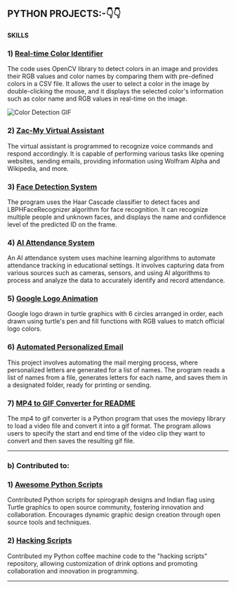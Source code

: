 <h2>PYTHON PROJECTS:-👇👇</h2>

<h4> SKILLS </h4>


### 1) [Real-time Color Identifier](https://github.com/5hre9a/computer-vision)

The code uses OpenCV library to detect colors in an image and provides their RGB values and color names by comparing them with pre-defined colors in a CSV file. It allows the user to select a color in the image by double-clicking the mouse, and it displays the selected color's information such as color name and RGB values in real-time on the image.

![Color Detection GIF](https://github.com/shreyamalogi/color-detector/blob/main/computer%20vision/Color%20detection/media/clrdetgif.gif)


### 2) [Zac-My Virtual Assistant](https://github.com/5hre9a/ZAC)

The virtual assistant is programmed to recognize voice commands and respond accordingly.
It is capable of performing various tasks like opening websites, sending emails, providing information using Wolfram Alpha and Wikipedia, and more.

### 3) [Face Detection System](https://github.com/5hre9a/face_recognition)

The program uses the Haar Cascade classifier to detect faces and LBPHFaceRecognizer algorithm for face recognition.
It can recognize multiple people and unknown faces, and displays the name and confidence level of the predicted ID on the frame.

### 4) [AI Attendance System](https://github.com/shreyamalogi/AI_Attendance)

An AI attendance system uses machine learning algorithms to automate attendance tracking in educational settings. It involves capturing data from various sources such as cameras, sensors, and using AI algorithms to process and analyze the data to accurately identify and record attendance.


### 5) [Google Logo Animation](https://github.com/shreyamalogi/google-logo)

Google logo drawn in turtle graphics with 6 circles arranged in order, each drawn using turtle's pen and fill functions with RGB values to match official logo colors.


### 6) [Automated Personalized Email](https://github.com/shreyamalogi/Automated-personalized-Email)

This project involves automating the mail merging process, where personalized letters are generated for a list of names. The program reads a list of names from a file, generates letters for each name, and saves them in a designated folder, ready for printing or sending.


### 7) [MP4 to GIF Converter for README](https://github.com/shreyamalogi/mp4-to-gif)

The mp4 to gif converter is a Python program that uses the moviepy library to load a video file and convert it into a gif format.
The program allows users to specify the start and end time of the video clip they want to convert and then saves the resulting gif file.

--- 

<h3> b) Contributed to: </h3>


### 1) [Awesome Python Scripts](https://github.com/prathimacode-hub/Awesome_Python_Scripts)
Contributed Python scripts for spirograph designs and Indian flag using Turtle graphics to open source community, fostering innovation and collaboration. Encourages dynamic graphic design creation through open source tools and techniques.

### 2) [Hacking Scripts](https://github.com/Tejas1510/Hacking-Scripts)

Contributed my Python coffee machine code to the "hacking scripts" repository, allowing customization of drink options and promoting collaboration and innovation in programming.


----









